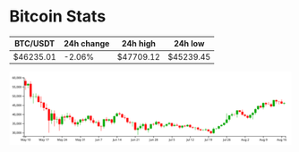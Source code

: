 # Bitcoin Stats

BTC/USDT|24h change|24h high|24h low|
|---|---|---|---|
|$46235.01|-2.06%|$47709.12|$45239.45|

<img src="./chart.svg">
